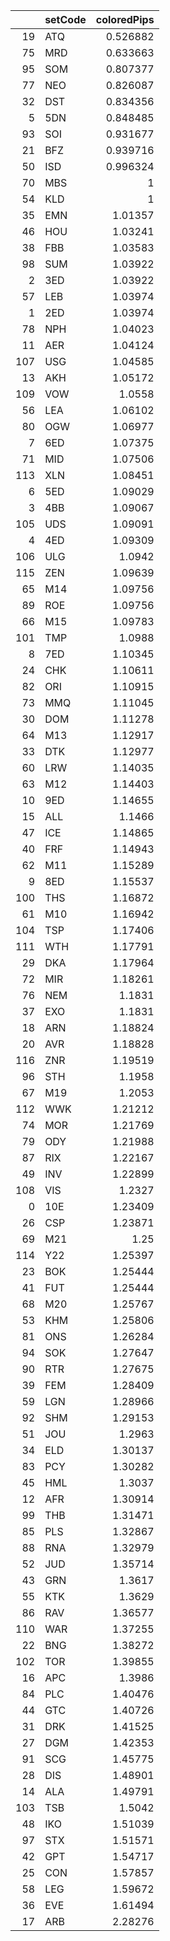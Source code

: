 |     | setCode   |   coloredPips |
|----:|:----------|--------------:|
|  19 | ATQ       |      0.526882 |
|  75 | MRD       |      0.633663 |
|  95 | SOM       |      0.807377 |
|  77 | NEO       |      0.826087 |
|  32 | DST       |      0.834356 |
|   5 | 5DN       |      0.848485 |
|  93 | SOI       |      0.931677 |
|  21 | BFZ       |      0.939716 |
|  50 | ISD       |      0.996324 |
|  70 | MBS       |      1        |
|  54 | KLD       |      1        |
|  35 | EMN       |      1.01357  |
|  46 | HOU       |      1.03241  |
|  38 | FBB       |      1.03583  |
|  98 | SUM       |      1.03922  |
|   2 | 3ED       |      1.03922  |
|  57 | LEB       |      1.03974  |
|   1 | 2ED       |      1.03974  |
|  78 | NPH       |      1.04023  |
|  11 | AER       |      1.04124  |
| 107 | USG       |      1.04585  |
|  13 | AKH       |      1.05172  |
| 109 | VOW       |      1.0558   |
|  56 | LEA       |      1.06102  |
|  80 | OGW       |      1.06977  |
|   7 | 6ED       |      1.07375  |
|  71 | MID       |      1.07506  |
| 113 | XLN       |      1.08451  |
|   6 | 5ED       |      1.09029  |
|   3 | 4BB       |      1.09067  |
| 105 | UDS       |      1.09091  |
|   4 | 4ED       |      1.09309  |
| 106 | ULG       |      1.0942   |
| 115 | ZEN       |      1.09639  |
|  65 | M14       |      1.09756  |
|  89 | ROE       |      1.09756  |
|  66 | M15       |      1.09783  |
| 101 | TMP       |      1.0988   |
|   8 | 7ED       |      1.10345  |
|  24 | CHK       |      1.10611  |
|  82 | ORI       |      1.10915  |
|  73 | MMQ       |      1.11045  |
|  30 | DOM       |      1.11278  |
|  64 | M13       |      1.12917  |
|  33 | DTK       |      1.12977  |
|  60 | LRW       |      1.14035  |
|  63 | M12       |      1.14403  |
|  10 | 9ED       |      1.14655  |
|  15 | ALL       |      1.1466   |
|  47 | ICE       |      1.14865  |
|  40 | FRF       |      1.14943  |
|  62 | M11       |      1.15289  |
|   9 | 8ED       |      1.15537  |
| 100 | THS       |      1.16872  |
|  61 | M10       |      1.16942  |
| 104 | TSP       |      1.17406  |
| 111 | WTH       |      1.17791  |
|  29 | DKA       |      1.17964  |
|  72 | MIR       |      1.18261  |
|  76 | NEM       |      1.1831   |
|  37 | EXO       |      1.1831   |
|  18 | ARN       |      1.18824  |
|  20 | AVR       |      1.18828  |
| 116 | ZNR       |      1.19519  |
|  96 | STH       |      1.1958   |
|  67 | M19       |      1.2053   |
| 112 | WWK       |      1.21212  |
|  74 | MOR       |      1.21769  |
|  79 | ODY       |      1.21988  |
|  87 | RIX       |      1.22167  |
|  49 | INV       |      1.22899  |
| 108 | VIS       |      1.2327   |
|   0 | 10E       |      1.23409  |
|  26 | CSP       |      1.23871  |
|  69 | M21       |      1.25     |
| 114 | Y22       |      1.25397  |
|  23 | BOK       |      1.25444  |
|  41 | FUT       |      1.25444  |
|  68 | M20       |      1.25767  |
|  53 | KHM       |      1.25806  |
|  81 | ONS       |      1.26284  |
|  94 | SOK       |      1.27647  |
|  90 | RTR       |      1.27675  |
|  39 | FEM       |      1.28409  |
|  59 | LGN       |      1.28966  |
|  92 | SHM       |      1.29153  |
|  51 | JOU       |      1.2963   |
|  34 | ELD       |      1.30137  |
|  83 | PCY       |      1.30282  |
|  45 | HML       |      1.3037   |
|  12 | AFR       |      1.30914  |
|  99 | THB       |      1.31471  |
|  85 | PLS       |      1.32867  |
|  88 | RNA       |      1.32979  |
|  52 | JUD       |      1.35714  |
|  43 | GRN       |      1.3617   |
|  55 | KTK       |      1.3629   |
|  86 | RAV       |      1.36577  |
| 110 | WAR       |      1.37255  |
|  22 | BNG       |      1.38272  |
| 102 | TOR       |      1.39855  |
|  16 | APC       |      1.3986   |
|  84 | PLC       |      1.40476  |
|  44 | GTC       |      1.40726  |
|  31 | DRK       |      1.41525  |
|  27 | DGM       |      1.42353  |
|  91 | SCG       |      1.45775  |
|  28 | DIS       |      1.48901  |
|  14 | ALA       |      1.49791  |
| 103 | TSB       |      1.5042   |
|  48 | IKO       |      1.51039  |
|  97 | STX       |      1.51571  |
|  42 | GPT       |      1.54717  |
|  25 | CON       |      1.57857  |
|  58 | LEG       |      1.59672  |
|  36 | EVE       |      1.61494  |
|  17 | ARB       |      2.28276  |